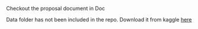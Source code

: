 Checkout the proposal document in Doc

Data folder has not been included in the repo. Download it from kaggle [here](https://www.kaggle.com/c/denoising-dirty-documents/data)                  
